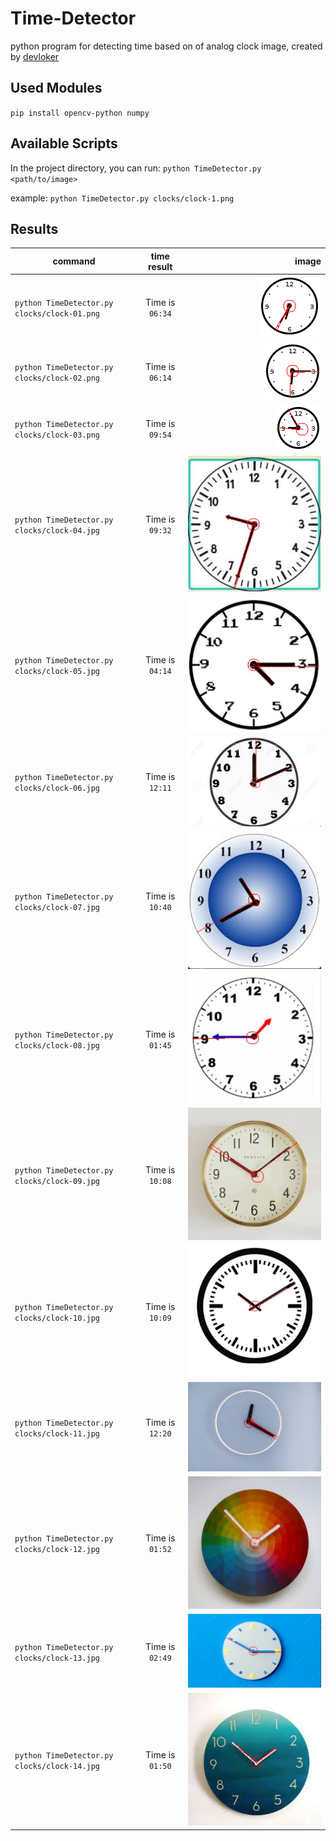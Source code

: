 # Time-Detector
python program for detecting time based on of analog clock image, created by [devloker](https://luxury-sfogliatella-401600.netlify.app/)

## Used Modules
`pip install opencv-python numpy`

## Available Scripts
In the project directory, you can run:
`python TimeDetector.py <path/to/image>`

example:
`python TimeDetector.py clocks/clock-1.png`

## Results

| command        | time result           | image  |
| ------------- |:-------------:| -----:|
| `python TimeDetector.py clocks/clock-01.png` | Time is `06:34` | ![clock-01](https://github.com/DEVLOKER/Time-Detector/blob/main/results/clock-01.png?raw=true "Time is 06:34") |
| `python TimeDetector.py clocks/clock-02.png` | Time is `06:14` | ![clock-02](https://github.com/DEVLOKER/Time-Detector/blob/main/results/clock-02.png?raw=true "Time is 06:14") |
| `python TimeDetector.py clocks/clock-03.png` | Time is `09:54` | ![clock-03](https://github.com/DEVLOKER/Time-Detector/blob/main/results/clock-03.png?raw=true "Time is 09:54") |
| `python TimeDetector.py clocks/clock-04.jpg` | Time is `09:32` | ![clock-04](https://github.com/DEVLOKER/Time-Detector/blob/main/results/clock-04.jpg?raw=true "Time is 09:32") |
| `python TimeDetector.py clocks/clock-05.jpg` | Time is `04:14` | ![clock-05](https://github.com/DEVLOKER/Time-Detector/blob/main/results/clock-05.jpg?raw=true "Time is 04:14") |
| `python TimeDetector.py clocks/clock-06.jpg` | Time is `12:11` | ![clock-06](https://github.com/DEVLOKER/Time-Detector/blob/main/results/clock-06.jpg?raw=true "Time is 12:11") |
| `python TimeDetector.py clocks/clock-07.jpg` | Time is `10:40` | ![clock-07](https://github.com/DEVLOKER/Time-Detector/blob/main/results/clock-07.jpg?raw=true "Time is 10:40") |
| `python TimeDetector.py clocks/clock-08.jpg` | Time is `01:45` | ![clock-08](https://github.com/DEVLOKER/Time-Detector/blob/main/results/clock-08.jpg?raw=true "Time is 01:45") |
| `python TimeDetector.py clocks/clock-09.jpg` | Time is `10:08` | ![clock-09](https://github.com/DEVLOKER/Time-Detector/blob/main/results/clock-09.jpg?raw=true "Time is 10:08") |
| `python TimeDetector.py clocks/clock-10.jpg` | Time is `10:09` | ![clock-10](https://github.com/DEVLOKER/Time-Detector/blob/main/results/clock-10.jpg?raw=true "Time is 10:09") |
| `python TimeDetector.py clocks/clock-11.jpg` | Time is `12:20` | ![clock-11](https://github.com/DEVLOKER/Time-Detector/blob/main/results/clock-11.jpg?raw=true "Time is 12:20") |
| `python TimeDetector.py clocks/clock-12.jpg` | Time is `01:52` | ![clock-12](https://github.com/DEVLOKER/Time-Detector/blob/main/results/clock-12.jpg?raw=true "Time is 01:52") |
| `python TimeDetector.py clocks/clock-13.jpg` | Time is `02:49` | ![clock-13](https://github.com/DEVLOKER/Time-Detector/blob/main/results/clock-13.jpg?raw=true "Time is 02:49") |
| `python TimeDetector.py clocks/clock-14.jpg` | Time is `01:50` | ![clock-14](https://github.com/DEVLOKER/Time-Detector/blob/main/results/clock-14.jpg?raw=true "Time is 01:50") |
